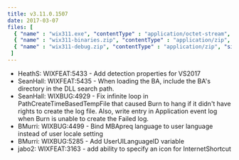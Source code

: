 ```yaml
---
title: v3.11.0.1507
date: 2017-03-07
files: [
  { "name" : "wix311.exe", "contentType" : "application/octet-stream", "size" : 24560800, "title" : "WiX v3.11 Toolset install.", "promoted" : true },
  { "name" : "wix311-binaries.zip", "contentType" : "application/zip", "size" : 34363306, "title" : "WiX v3.11 binaries for situations where install cannot be used.", "protected" : true },
  { "name" : "wix311-debug.zip", "contentType" : "application/zip", "size" : 46932660, "title" : "WiX v3.11 source and symbols for debugging purposes.", "protected" : true }
 ]
---
```


* HeathS: WIXFEAT:5433 - Add detection properties for VS2017
* SeanHall: WIXFEAT:5435 - When loading the BA, include the BA's directory in the DLL search path.
* SeanHall: WIXBUG:4929 - Fix infinite loop in PathCreateTimeBasedTempFile that caused Burn to hang if it didn't have rights to create the log file. Also, write entry in Application event log when Burn is unable to create the Failed log.
* BMurri: WIXBUG:4499 - Bind MBApreq language to user language instead of user locale setting
* BMurri: WIXBUG:5285 - Add UserUILanguageID variable
* jabo2: WIXFEAT:3163 - add ability to specify an icon for InternetShortcut